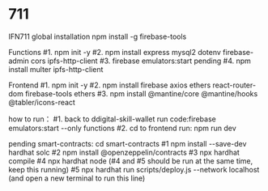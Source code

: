 # 711

IFN711
global installation
npm install -g firebase-tools

Functions
#1. npm init -y
#2. npm install express mysql2 dotenv firebase-admin cors ipfs-http-client
#3. firebase emulators:start
pending
#4. npm install multer ipfs-http-client


Frontend
#1. npm init -y
#2. npm install firebase axios ethers react-router-dom firebase-tools ethers
#3. npm install @mantine/core @mantine/hooks @tabler/icons-react

how to run：
#1. back to ddigital-skill-wallet run code:firebase emulators:start --only functions
#2. cd to frontend run: npm run dev


pending
smart-contracts:
cd smart-contracts
#1 npm install --save-dev hardhat solc
#2 npm install @openzeppelin/contracts
#3 npx hardhat compile
#4 npx hardhat node        (#4 and #5 should be run at the same time, keep this running)
#5 npx hardhat run scripts/deploy.js --network localhost (and open a new terminal to run this line)






